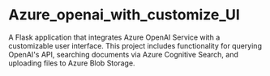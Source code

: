 # Azure_openai_with_customize_UI
A Flask application that integrates Azure OpenAI Service with a customizable user interface. This project includes functionality for querying OpenAI's API, searching documents via Azure Cognitive Search, and uploading files to Azure Blob Storage.  
